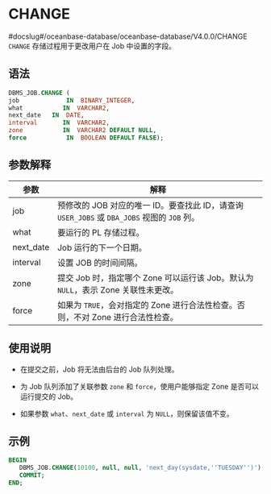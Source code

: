 CHANGE 
===========================
#docslug#/oceanbase-database/oceanbase-database/V4.0.0/CHANGE
`CHANGE` 存储过程用于更改用户在 Job 中设置的字段。

语法 
-----------------------

```sql
DBMS_JOB.CHANGE ( 
job             IN  BINARY_INTEGER,
what           IN  VARCHAR2,
next_date   IN  DATE,
interval       IN  VARCHAR2,
zone           IN  VARCHAR2 DEFAULT NULL,
force           IN  BOOLEAN DEFAULT FALSE);
```



参数解释 
-------------------------



|    参数     |                                 解释                                  |
|-----------|---------------------------------------------------------------------|
| job       | 预修改的 JOB 对应的唯一 ID。要查找此 ID，请查询 `USER_JOBS` 或 `DBA_JOBS` 视图的 `JOB` 列。 |
| what      | 要运行的 PL 存储过程。                                                       |
| next_date | Job 运行的下一个日期。                                                       |
| interval  | 设置 JOB 的时间间隔。                                                       |
| zone      | 提交 Job 时，指定哪个 Zone 可以运行该 Job。默认为 `NULL`，表示 Zone 关联性未更改。             |
| force     | 如果为 `TRUE`，会对指定的 Zone 进行合法性检查。否则，不对 Zone 进行合法性检查。                   |



使用说明 
-------------------------

* 在提交之前，Job 将无法由后台的 Job 队列处理。

  

* 为 Job 队列添加了关联参数 `zone` 和 `force`，使用户能够指定 Zone 是否可以运行提交的 Job。

  

* 如果参数 `what`、`next_date` 或 `interval` 为 `NULL`，则保留该值不变。

  




示例 
-----------------------

```sql
BEGIN
   DBMS_JOB.CHANGE(10100, null, null, 'next_day(sysdate,''TUESDAY'')');
   COMMIT;
END; 
```


